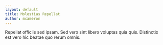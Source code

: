 ```yaml
---
layout: default
title: Molestias Repellat
author: mcameron
---
```


Repellat officiis sed ipsam. Sed vero sint libero voluptas quia quis. Distinctio est vero hic beatae quo rerum omnis.
